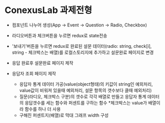 # ConexusLab 과제전형
- 컴포넌트 나누어 생성(App -> Event -> Question -> Radio, Checkbox)
- 라디오버튼과 체크버튼을 누르면 redux로 state전송
- '보내기'버튼을 누르면 redux로 완료된 설문 데이터(radio: string, check[i], string - 체크박스는 배열)를 로컬스토리지에 추가하고 설문완료 페이지로 변경
- 응답 완료후 설문완료 페이지 제작

- 응답자 조회 페이지 제작
  - 응답자 통계 데이터 가공(value(object형태)의 키값이 string인 예외처리, value값이 비워져 있을때 예외처리, 설문 항목의 갯수보다 클때 예외처리)
  - 질문(라디오, 체크박스 구분)의 갯수로 각각 배열로 만들고 응답자 통계 데이터의 응답갯수를 세는 함수와 퍼센트를 구하는 함수 *체크박스는 value가 배열이라 함수를 하나 더 사용
  - 구해진 퍼센트지(배열)로 막대 그래프 width 구성

